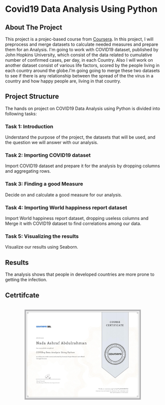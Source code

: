 # Covid19 Data Analysis Using Python

## About The Project

This project is a projec-based course from [Coursera](https://www.coursera.org/projects/covid19-data-analysis-using-python). In this project, I will preprocess and merge datasets to calculate needed measures and prepare them for an Analysis. I'm going to work with COVID19 dataset, published by John Hopkins University, which consist of the data related to cumulative number of confirmed cases, per day, in each Country. Also I will work on another dataset consist of various life factors, scored by the people living in each country around the globe.I'm going going to merge these two datasets to see if there is any relationship between the spread of the the virus in a country and how happy people are, living in that country.

## Project Structure

The hands on project on COVID19 Data Analysis using Python is divided into following tasks:

### Task 1: Introduction

Understand the purpose of the project, the datasets that will be used, and the question we will answer with our analysis.

### Task 2: Importing COVID19 dataset

Import COVID19 dataset and prepare it for the analysis by dropping columns and aggregating rows.

### Task 3: Finding a good Measure

Decide on and calculate a good measure for our analysis.

### Task 4: Importing World happiness report dataset

Import World happiness report dataset, dropping useless columns and Merge it with COVID19 dataset to find correlations among our data.

### Task 5: Visualizing the results

Visualize our results using Seaborn.

## Results

The analysis shows that people in developed countries are more prone to getting the infection.

## Cetrtifcate

<p align="center">
<br>
 <img src="./Img/certificate.jpg" width="75%" height="75%">
   <br>
</p>
